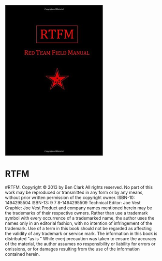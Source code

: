![image](https://github.com/nu11secur1ty/RTFM/blob/master/31QXtYn4UiL._SX322_BO1%2C204%2C203%2C200_.jpg)
# RTFM
#RTFM. Copyright © 2013 by Ben Clark
All rights reserved. No part of this work may be reproduced or transmitted
in any form or by any means, without prior written permission of the
copyright owner.
ISBN-10: 1494295504
ISBN-13: 9 7 8-1494295509
Technical Editor: Joe Vest
Graphic: Joe Vest
Product and company names mentioned herein may be the trademarks of their
respective owners. Rather than use a trademark symbol with every occurrence
of a trademarked name, the author uses the names only in an editorial
fashion, with no intention of infringement of the trademark. Use of a term
in this book should not be regarded as affecting the validity of any
trademark or service mark.
The information in this book is distributed "as is " While everj precaution
was taken to ensure the accuracy of the material, the author assumes no
responsibility or liability for errors or omissions,
or for damages
resulting from the use of the information contained herein.

